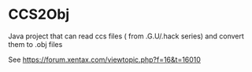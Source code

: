 # CCS2Obj
Java project that can read ccs files ( from .G.U/.hack series) and convert them to .obj files

See https://forum.xentax.com/viewtopic.php?f=16&t=16010
